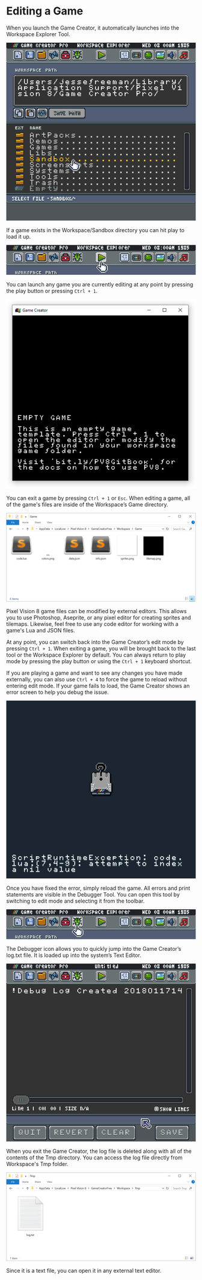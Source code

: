 # Editing a Game

When you launch the Game Creator, it automatically launches into the Workspace Explorer Tool.

![image alt text](images/EditingAGame_image_0.png)

If a game exists in the Workspace/Sandbox directory you can hit play to load it up.

![image alt text](images/EditingAGame_image_1.png)

You can launch any game you are currently editing at any point by pressing the play button or pressing `Ctrl + 1`.

![image alt text](images/EditingAGame_image_2.png)

You can exit a game by pressing `Ctrl + 1` or `Esc`. When editing a game, all of the game's files are inside of the Workspace’s Game directory.

![image alt text](images/EditingAGame_image_3.png)

Pixel Vision 8 game files can be modified by external editors. This allows you to use Photoshop, Aseprite, or any pixel editor for creating sprites and tilemaps. Likewise, feel free to use any code editor for working with a game's Lua and JSON files. 

At any point, you can switch back into the Game Creator’s edit mode by pressing `Ctrl + 1`. When exiting a game, you will be brought back to the last tool or the Workspace Explorer by default. You can always return to play mode by pressing the play button or using the `Ctrl + 1` keyboard shortcut.

If you are playing a game and want to see any changes you have made externally, you can also use `Ctrl + 4` to force the game to reload without entering edit mode. If your game fails to load, the Game Creator shows an error screen to help you debug the issue.

![image alt text](images/EditingAGame_image_4.png)

Once you have fixed the error, simply reload the game. All errors and print statements are visible in the Debugger Tool. You can open this tool by switching to edit mode and selecting it from the toolbar.

![image alt text](images/EditingAGame_image_5.png)

The Debugger icon allows you to quickly jump into the Game Creator’s log.txt file. It is loaded up into the system’s Text Editor. 

![image alt text](images/EditingAGame_image_6.png)

When you exit the Game Creator, the log file is deleted along with all of the contents of the Tmp directory. You can access the log file directly from Workspace's Tmp folder.

![image alt text](images/EditingAGame_image_7.png)

Since it is a text file, you can open it in any external text editor.


